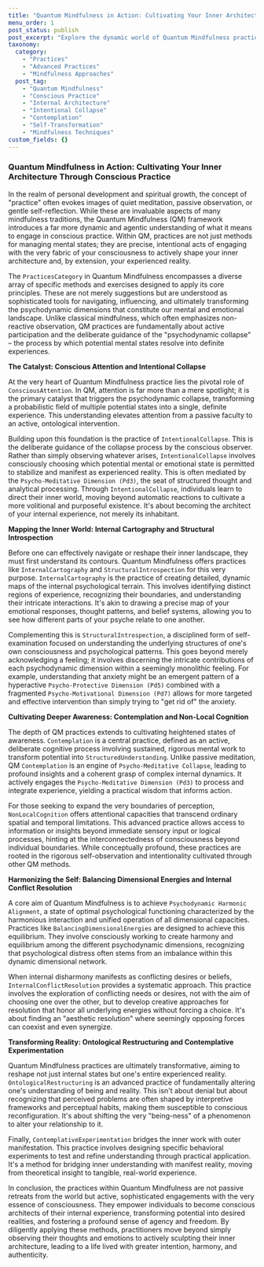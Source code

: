 ```yaml
---
title: "Quantum Mindfulness in Action: Cultivating Your Inner Architecture Through Conscious Practice"
menu_order: 1
post_status: publish
post_excerpt: "Explore the dynamic world of Quantum Mindfulness practices, delving into how specific methods like Intentional Collapse, Internal Cartography, and Contemplation empower individuals to actively shape their inner experience. Discover how these techniques move beyond passive observation to cultivate a profound, agentic relationship with your consciousness and manifest your desired reality."
taxonomy:
  category:
    - "Practices"
    - "Advanced Practices"
    - "Mindfulness Approaches"
  post_tag:
    - "Quantum Mindfulness"
    - "Conscious Practice"
    - "Internal Architecture"
    - "Intentional Collapse"
    - "Contemplation"
    - "Self-Transformation"
    - "Mindfulness Techniques"
custom_fields: {}
---
```


### Quantum Mindfulness in Action: Cultivating Your Inner Architecture Through Conscious Practice

In the realm of personal development and spiritual growth, the concept of "practice" often evokes images of quiet meditation, passive observation, or gentle self-reflection. While these are invaluable aspects of many mindfulness traditions, the Quantum Mindfulness (QM) framework introduces a far more dynamic and agentic understanding of what it means to engage in conscious practice. Within QM, practices are not just methods for managing mental states; they are precise, intentional acts of engaging with the very fabric of your consciousness to actively shape your inner architecture and, by extension, your experienced reality.

The `PracticesCategory` in Quantum Mindfulness encompasses a diverse array of specific methods and exercises designed to apply its core principles. These are not merely suggestions but are understood as sophisticated tools for navigating, influencing, and ultimately transforming the psychodynamic dimensions that constitute our mental and emotional landscape. Unlike classical mindfulness, which often emphasizes non-reactive observation, QM practices are fundamentally about active participation and the deliberate guidance of the "psychodynamic collapse" – the process by which potential mental states resolve into definite experiences.

**The Catalyst: Conscious Attention and Intentional Collapse**

At the very heart of Quantum Mindfulness practice lies the pivotal role of `ConsciousAttention`. In QM, attention is far more than a mere spotlight; it is the primary catalyst that triggers the psychodynamic collapse, transforming a probabilistic field of multiple potential states into a single, definite experience. This understanding elevates attention from a passive faculty to an active, ontological intervention.

Building upon this foundation is the practice of `IntentionalCollapse`. This is the deliberate guidance of the collapse process by the conscious observer. Rather than simply observing whatever arises, `IntentionalCollapse` involves consciously choosing which potential mental or emotional state is permitted to stabilize and manifest as experienced reality. This is often mediated by the `Psycho-Meditative Dimension (Pd3)`, the seat of structured thought and analytical processing. Through `IntentionalCollapse`, individuals learn to direct their inner world, moving beyond automatic reactions to cultivate a more volitional and purposeful existence. It's about becoming the architect of your internal experience, not merely its inhabitant.

**Mapping the Inner World: Internal Cartography and Structural Introspection**

Before one can effectively navigate or reshape their inner landscape, they must first understand its contours. Quantum Mindfulness offers practices like `InternalCartography` and `StructuralIntrospection` for this very purpose. `InternalCartography` is the practice of creating detailed, dynamic maps of the internal psychological terrain. This involves identifying distinct regions of experience, recognizing their boundaries, and understanding their intricate interactions. It's akin to drawing a precise map of your emotional responses, thought patterns, and belief systems, allowing you to see how different parts of your psyche relate to one another.

Complementing this is `StructuralIntrospection`, a disciplined form of self-examination focused on understanding the underlying structures of one's own consciousness and psychological patterns. This goes beyond merely acknowledging a feeling; it involves discerning the intricate contributions of each psychodynamic dimension within a seemingly monolithic feeling. For example, understanding that anxiety might be an emergent pattern of a hyperactive `Psycho-Protective Dimension (Pd5)` combined with a fragmented `Psycho-Motivational Dimension (Pd7)` allows for more targeted and effective intervention than simply trying to "get rid of" the anxiety.

**Cultivating Deeper Awareness: Contemplation and Non-Local Cognition**

The depth of QM practices extends to cultivating heightened states of awareness. `Contemplation` is a central practice, defined as an active, deliberate cognitive process involving sustained, rigorous mental work to transform potential into `StructuredUnderstanding`. Unlike passive meditation, QM `Contemplation` is an engine of `Psycho-Meditative Collapse`, leading to profound insights and a coherent grasp of complex internal dynamics. It actively engages the `Psycho-Meditative Dimension (Pd3)` to process and integrate experience, yielding a practical wisdom that informs action.

For those seeking to expand the very boundaries of perception, `NonLocalCognition` offers attentional capacities that transcend ordinary spatial and temporal limitations. This advanced practice allows access to information or insights beyond immediate sensory input or logical processes, hinting at the interconnectedness of consciousness beyond individual boundaries. While conceptually profound, these practices are rooted in the rigorous self-observation and intentionality cultivated through other QM methods.

**Harmonizing the Self: Balancing Dimensional Energies and Internal Conflict Resolution**

A core aim of Quantum Mindfulness is to achieve `Psychodynamic Harmonic Alignment`, a state of optimal psychological functioning characterized by the harmonious interaction and unified operation of all dimensional capacities. Practices like `BalancingDimensionalEnergies` are designed to achieve this equilibrium. They involve consciously working to create harmony and equilibrium among the different psychodynamic dimensions, recognizing that psychological distress often stems from an imbalance within this dynamic dimensional network.

When internal disharmony manifests as conflicting desires or beliefs, `InternalConflictResolution` provides a systematic approach. This practice involves the exploration of conflicting needs or desires, not with the aim of choosing one over the other, but to develop creative approaches for resolution that honor all underlying energies without forcing a choice. It's about finding an "aesthetic resolution" where seemingly opposing forces can coexist and even synergize.

**Transforming Reality: Ontological Restructuring and Contemplative Experimentation**

Quantum Mindfulness practices are ultimately transformative, aiming to reshape not just internal states but one's entire experienced reality. `OntologicalRestructuring` is an advanced practice of fundamentally altering one's understanding of being and reality. This isn't about denial but about recognizing that perceived problems are often shaped by interpretive frameworks and perceptual habits, making them susceptible to conscious reconfiguration. It's about shifting the very "being-ness" of a phenomenon to alter your relationship to it.

Finally, `ContemplativeExperimentation` bridges the inner work with outer manifestation. This practice involves designing specific behavioral experiments to test and refine understanding through practical application. It's a method for bridging inner understanding with manifest reality, moving from theoretical insight to tangible, real-world experience.

In conclusion, the practices within Quantum Mindfulness are not passive retreats from the world but active, sophisticated engagements with the very essence of consciousness. They empower individuals to become conscious architects of their internal experience, transforming potential into desired realities, and fostering a profound sense of agency and freedom. By diligently applying these methods, practitioners move beyond simply observing their thoughts and emotions to actively sculpting their inner architecture, leading to a life lived with greater intention, harmony, and authenticity.